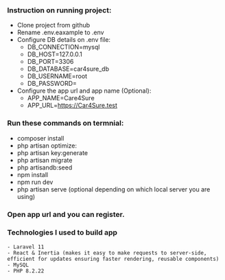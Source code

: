 ### Instruction on running project:
- Clone project from github
- Rename .env.eaxample to .env
- Configure DB details on .env file:
    - DB_CONNECTION=mysql
    - DB_HOST=127.0.0.1
    - DB_PORT=3306
    - DB_DATABASE=car4sure_db
    - DB_USERNAME=root
    - DB_PASSWORD=
- Configure the app url and app name (Optional):
    - APP_NAME=Care4Sure
    - APP_URL=https://Car4Sure.test

### Run these commands on termnial:
- composer install
- php artisan optimize:
- php artisan key:generate
- php artisan migrate
- php artisandb:seed
- npm install
- npm run dev
- php artisan serve (optional depending on which local server you are using)

### Open app url and you can register. 

### Technologies I used to build app
    - Laravel 11 
    - React & Inertia (makes it easy to make requests to server-side, efficient for updates ensuring faster rendering, reusable components)
    - MySQL
    - PHP 8.2.22

